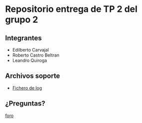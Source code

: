 # Repositorio entrega de TP 2 del grupo 2

## Integrantes

- Edilberto Carvajal
- Roberto Castro Beltran
- Leandro Quiroga

## Archivos soporte

- [Fichero de log](https://drive.google.com/file/d/1H6cSXuyC3S6NRpn--xxvZvvvVAUyd_8T/view?usp=sharing)


## ¿Preguntas?

[foro](https://campusposgrado.fi.uba.ar/mod/forum/view.php?id=10780)



